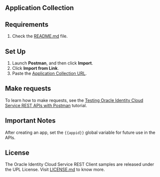 ## Application Collection

## Requirements

1. Check the [README.md](README.md) file.

## Set Up

1. Launch **Postman**, and then click **Import**.
2. Click **Import from Link**.
3. Paste the [Application Collection URL](idcs_app_postman_collection.json).

## Make requests

To learn how to make requests, see the [Testing Oracle Identity Cloud Service REST APIs with Postman](http://apexapps.oracle.com/pls/apex/f?p=44785:112:0::::P112_CONTENT_ID:13484) tutorial.

## Important Notes

After creating an app, set the ``{{appid}}`` global variable for future use in the APIs.

## License

The Oracle Identity Cloud Service REST Client samples are released under the UPL License. Visit [LICENSE.md](LICENSE.md) to know more.
